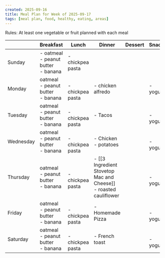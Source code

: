 ```yaml
---
created: 2025-09-16
title: Meal Plan for Week of 2025-09-17
tags: [meal plan, food, healthy, eating, areas]
---
```


Rules: At least one vegetable or fruit planned with each meal

|           | Breakfast                                | Lunch                | Dinner                                                              | Dessert | Snacks       |
| --------- | ---------------------------------------- | -------------------- | ------------------------------------------------------------------- | ------- | ------------ |
| Sunday    | - oatmeal<br>- peanut butter<br>- banana | - chickpea pasta     |                                                                     |         |              |
| Monday    | oatmeal<br>- peanut butter<br>- banana   | <br>- chickpea pasta | - chicken alfredo                                                   |         | - yogurt     |
| Tuesday   | oatmeal<br>- peanut butter<br>- banana   | <br>- chickpea pasta | - Tacos                                                             |         | <br>- yogurt |
| Wednesday | oatmeal<br>- peanut butter<br>- banana   | <br>- chickpea pasta | - Chicken<br>- potatoes                                             |         | <br>- yogurt |
| Thursday  | oatmeal<br>- peanut butter<br>- banana   | <br>- chickpea pasta | - [[3 Ingredient Stovetop Mac and Cheese]]<br>- roasted cauliflower |         | <br>- yogurt |
| Friday    | oatmeal<br>- peanut butter<br>- banana   | <br>- chickpea pasta | - Homemade Pizza                                                    |         | <br>- yogurt |
| Saturday  | oatmeal<br>- peanut butter<br>- banana   | <br>- chickpea pasta | - French toast                                                      |         | <br>- yogurt |

 